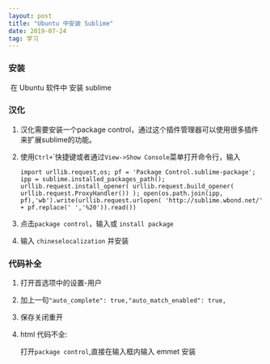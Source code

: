 ```yaml
---
layout: post
title: "Ubuntu 中安装 Sublime"
date: 2019-07-24
tag: 学习
---
```




### 安装

​	在 Ubuntu 软件中 安装 sublime



### 汉化

1.  汉化需要安装一个package control，通过这个插件管理器可以使用很多插件来扩展sublime的功能。

2. 使用`Ctrl+`\`快捷键或者通过`View->Show Console`菜单打开命令行，输入

   ```
   import urllib.request,os; pf = 'Package Control.sublime-package'; ipp = sublime.installed_packages_path(); urllib.request.install_opener( urllib.request.build_opener( urllib.request.ProxyHandler()) ); open(os.path.join(ipp, pf),'wb').write(urllib.request.urlopen( 'http://sublime.wbond.net/' + pf.replace(' ','%20')).read())
   ```

3. 点击`package control`，输入或 `install package`

4. 输入 `chineselocalization` 并安装



### 代码补全

1. 打开首选项中的设置-用户

2. 加上一句`"auto_complete": true,"auto_match_enabled": true,`

3. 保存关闭重开

4. html 代码不全:

   打开`package control`,直接在输入框内输入 emmet 安装